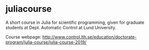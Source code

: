 # juliacourse
A short course in Julia for scientific programming, given for graduate students at Dept. Automatic Control at Lund University. 

Course webpage: http://www.control.lth.se/education/doctorate-program/julia-course/julia-course-2019/

